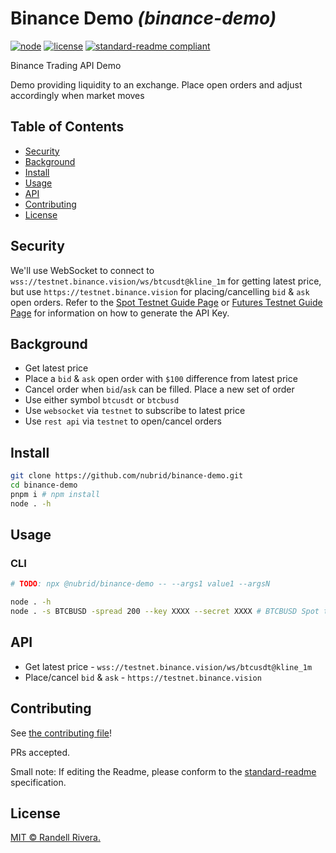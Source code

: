 # Binance Demo _(binance-demo)_

[![node](https://img.shields.io/node/v/pnpm)](https://nodejs.org/en/)
[![license](https://img.shields.io/github/license/nubrid/binance-demo)](LICENSE)
[![standard-readme compliant](https://img.shields.io/badge/readme%20style-standard-brightgreen.svg?style=flat-square)](https://github.com/RichardLitt/standard-readme)

Binance Trading API Demo

Demo providing liquidity to an exchange. Place open orders and adjust accordingly when market moves

## Table of Contents

- [Security](#security)
- [Background](#background)
- [Install](#install)
- [Usage](#usage)
- [API](#api)
- [Contributing](#contributing)
- [License](#license)

## Security

We'll use WebSocket to connect to `wss://testnet.binance.vision/ws/btcusdt@kline_1m` for getting latest price, but use `https://testnet.binance.vision` for placing/cancelling `bid` & `ask` open orders. Refer to the [Spot Testnet Guide Page](https://testnet.binance.vision) or [Futures Testnet Guide Page](https://www.binance.com/en/support/faq/ab78f9a1b8824cf0a106b4229c76496d) for information on how to generate the API Key.

## Background

- Get latest price
- Place a `bid` & `ask` open order with `$100` difference from latest price
- Cancel order when `bid`/`ask` can be filled. Place a new set of order
- Use either symbol `btcusdt` or `btcbusd`
- Use `websocket` via `testnet` to subscribe to latest price
- Use `rest api` via `testnet` to open/cancel orders

## Install

```bash
git clone https://github.com/nubrid/binance-demo.git
cd binance-demo
pnpm i # npm install
node . -h
```

## Usage

### CLI

```bash
# TODO: npx @nubrid/binance-demo -- --args1 value1 --argsN

node . -h
node . -s BTCBUSD -spread 200 --key XXXX --secret XXXX # BTCBUSD Spot trading via Testnet
```

## API

- Get latest price - `wss://testnet.binance.vision/ws/btcusdt@kline_1m`
- Place/cancel `bid` & `ask` - `https://testnet.binance.vision`

## Contributing

See [the contributing file](CONTRIBUTING.md)!

PRs accepted.

Small note: If editing the Readme, please conform to the [standard-readme](https://github.com/RichardLitt/standard-readme) specification.

## License

[MIT © Randell Rivera.](LICENSE)

